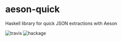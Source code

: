 # aeson-quick

Haskell library for quick JSON extractions with Aeson

![travis](https://travis-ci.org/libscott/aeson-quick.svg?branch=master) ![hackage](https://img.shields.io/hackage/v/aeson-quick.svg)
